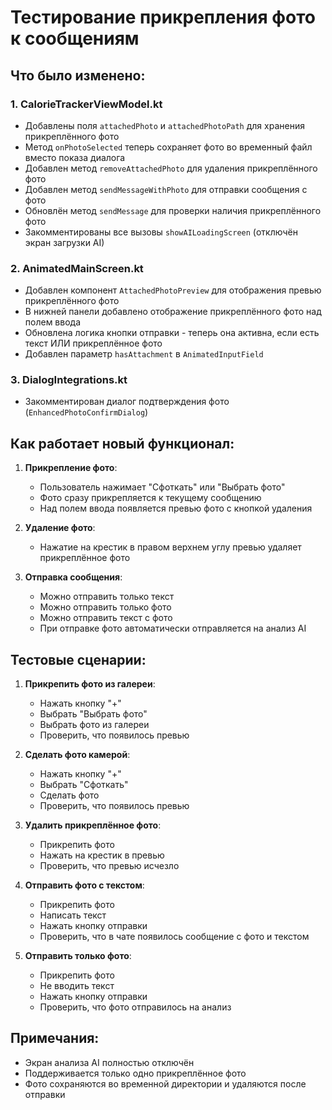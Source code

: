 # Тестирование прикрепления фото к сообщениям

## Что было изменено:

### 1. **CalorieTrackerViewModel.kt**
- Добавлены поля `attachedPhoto` и `attachedPhotoPath` для хранения прикреплённого фото
- Метод `onPhotoSelected` теперь сохраняет фото во временный файл вместо показа диалога
- Добавлен метод `removeAttachedPhoto` для удаления прикреплённого фото
- Добавлен метод `sendMessageWithPhoto` для отправки сообщения с фото
- Обновлён метод `sendMessage` для проверки наличия прикреплённого фото
- Закомментированы все вызовы `showAILoadingScreen` (отключён экран загрузки AI)

### 2. **AnimatedMainScreen.kt**
- Добавлен компонент `AttachedPhotoPreview` для отображения превью прикреплённого фото
- В нижней панели добавлено отображение прикреплённого фото над полем ввода
- Обновлена логика кнопки отправки - теперь она активна, если есть текст ИЛИ прикреплённое фото
- Добавлен параметр `hasAttachment` в `AnimatedInputField`

### 3. **DialogIntegrations.kt**
- Закомментирован диалог подтверждения фото (`EnhancedPhotoConfirmDialog`)

## Как работает новый функционал:

1. **Прикрепление фото**:
   - Пользователь нажимает "Сфоткать" или "Выбрать фото"
   - Фото сразу прикрепляется к текущему сообщению
   - Над полем ввода появляется превью фото с кнопкой удаления

2. **Удаление фото**:
   - Нажатие на крестик в правом верхнем углу превью удаляет прикреплённое фото

3. **Отправка сообщения**:
   - Можно отправить только текст
   - Можно отправить только фото
   - Можно отправить текст с фото
   - При отправке фото автоматически отправляется на анализ AI

## Тестовые сценарии:

1. **Прикрепить фото из галереи**:
   - Нажать кнопку "+"
   - Выбрать "Выбрать фото"
   - Выбрать фото из галереи
   - Проверить, что появилось превью

2. **Сделать фото камерой**:
   - Нажать кнопку "+"
   - Выбрать "Сфоткать"
   - Сделать фото
   - Проверить, что появилось превью

3. **Удалить прикреплённое фото**:
   - Прикрепить фото
   - Нажать на крестик в превью
   - Проверить, что превью исчезло

4. **Отправить фото с текстом**:
   - Прикрепить фото
   - Написать текст
   - Нажать кнопку отправки
   - Проверить, что в чате появилось сообщение с фото и текстом

5. **Отправить только фото**:
   - Прикрепить фото
   - Не вводить текст
   - Нажать кнопку отправки
   - Проверить, что фото отправилось на анализ

## Примечания:
- Экран анализа AI полностью отключён
- Поддерживается только одно прикреплённое фото
- Фото сохраняются во временной директории и удаляются после отправки
